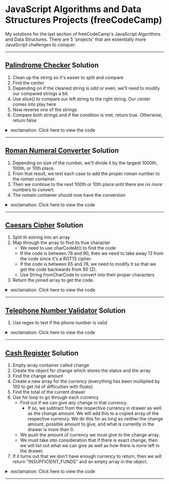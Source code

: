 # JavaScript Algorithms and Data Structures Projects (freeCodeCamp)
My solutions for the last section of freeCodeCamp's JavaScript Algorithms and Data Structures. There are 5 'projects' that are essentially more JavaScript challenges to conquer.  

***

## [Palindrome Checker](https://www.freecodecamp.org/learn/javascript-algorithms-and-data-structures/javascript-algorithms-and-data-structures-projects/palindrome-checker) Solution

1. Clean up the string so it's easier to split and compare
2. Find the center
3. Depending on if the cleaned string is odd or even,  we'll need to modify our compared strings a bit.
4. Use slice() to compare our left string to the right string. Our center comes into play here
5. Now reverse one of the strings 
6. Compare both strings and if the condition is met, return true. Otherwise, return false

<details>
  <summary>:exclamation: Click here to view the code </summary>

```js
function palindrome(str) {
  let re = /[A-Za-z0-9]+/g;
  let cleanStr = str.match(re).join("").toLowerCase();
  
  let center = Math.round(cleanStr.length / 2) - 1;
  let left = "";
  let right = "";

  if (cleanStr.length % 2 === 0) {
    left = cleanStr.slice(0, center + 1);
    right = cleanStr.slice(center + 1);
  } else {
    left = cleanStr.slice(0, center);
    right = cleanStr.slice(center + 1);
  }

  left = left.split("").reverse().join("");

  return left === right ? true : false;
}
```

</details>

***

## [Roman Numeral Converter](https://www.freecodecamp.org/learn/javascript-algorithms-and-data-structures/javascript-algorithms-and-data-structures-projects/roman-numeral-converter) Solution

1. Depending on size of the number, we'll divide it by the largest 1000th, 100th, or 10th place. 
2. From that result, we test each case to add the proper roman number to the *roman* container.
3. Then we continue to the next 100th or 10th place until there are no more numbers to convert.
4. The romain container should now have the conversion 

<details>
  <summary>:exclamation: Click here to view the code </summary>

```js
function convertToRoman(num) {
  let roman = '';
  let number = num;
  
  if (number >= 1000) {
    let thousand = Math.floor(number / 1000);
    switch (thousand) {
      case 1:
        roman += 'M';
        break;
      case 2:
        roman += 'MM';
        break;
      case 3:
        roman += 'MMM';
        break;
    }
    number -= (thousand * 1000);
  }

  if (number >= 100) {
    let hundred = Math.floor(number / 100);
    switch (hundred) {
      case 1: 
        roman += 'C';
        break;
      case 2:
        roman += 'CC';
        break;
      case 3: 
        roman += 'CCC';
        break;
      case 4:
        roman += 'CD';
        break;
      case 5:
        roman += 'D';
        break;
      case 6:
        roman += 'DC';
        break;
      case 7: 
        roman += 'DCC';
        break;
      case 8:
        roman += 'DCCC';
        break;
      case 9:
        roman += 'CM';
        break;
    }
    number -= (hundred * 100);
  }

  if (number >= 10) {
    let ten = Math.floor(number / 10);
    switch (ten) {
      case 1:
        roman += 'X';
        break;
      case 2:
        roman += 'XX';
        break;
      case 3:
        roman += 'XXX';
        break;
      case 4:
        roman += 'XL';
        break;
      case 5:
        roman += 'L';
        break;
      case 6:
        roman += 'LX';
        break;  
      case 7:
        roman += 'LXX';
        break;
      case 8:
        roman += 'LXXX';
        break;
      case 9:
        roman += 'XC';
        break;
    }
    number -= (ten * 10);
  }

  if (number < 10) {
    let one = number;
    switch (one) {
      case 1:
        roman += 'I';
        break;
      case 2:
        roman += 'II';
        break;
      case 3:
        roman += 'III';
        break;
      case 4:
        roman += 'IV';
        break;
      case 5:
        roman += 'V';
        break;
      case 6:
        roman += 'VI';
        break;  
      case 7:
        roman += 'VII';
        break;
      case 8:
        roman += 'VIII';
        break;
      case 9:
        roman += 'IX';
        break; 
    }
  }
  
  return roman;
 }
```

</details>

***

## [Caesars Cipher](https://www.freecodecamp.org/learn/javascript-algorithms-and-data-structures/javascript-algorithms-and-data-structures-projects/caesars-cipher) Solution

1. Split th estring into an array 
2. Map through the array to find its true character
    - We need to use charCodeAt() to find the code
    - If the code is between 78 and 90, then we need to take away 13 from the code since it's a ROT13 cipher.
    - If the code is between 65 and 78, we need to modify it so that we get the code backwards from 90 (Z). 
    - Use String.fromCharCode to convert into their proper characters
3. Return the joined array to get the code.

<details>
  <summary>:exclamation: Click here to view the code </summary>

```js
function rot13(str) { 
  let codedArray = str.split("").map(char => {
    let code = char.charCodeAt(0);
    if (code <= 90 && code >= 78) {
      return String.fromCharCode(code - 13);
    } else if (code < 78 && code >= 65) {
      return String.fromCharCode(91 - (13 - (code - 65))); 
    } else {
      return char;
    }
  }) 
  return codedArray.join("");
}
```

</details>

***

## [Telephone Number Validator](https://www.freecodecamp.org/learn/javascript-algorithms-and-data-structures/javascript-algorithms-and-data-structures-projects/telephone-number-validator) Solution

1. Use regex to test if the phone number is valid

<details>
  <summary>:exclamation: Click here to view the code </summary>

```js
function telephoneCheck(str) {
  let validPhone = /(?<!.)(1\s|1|)(\s|)(\(\d{3}\)|\d{3})(\s|-|)(\d{3})(\s|-|)(\d{4})(?!.)/;
  return validPhone.test(str);
}
```

</details>

***

## [Cash Register](https://www.freecodecamp.org/learn/javascript-algorithms-and-data-structures/javascript-algorithms-and-data-structures-projects/cash-register) Solution

1. Empty array container called change
2. Create the object for change which stores the status and the array
3. Find the change amount
4. Create a new array for the currency (everything has been multiplied by 100 to get rid of difficulties with floats)
5. Find the total of the current drawer
6. Use for loop to go through each currency
    - Find out if we can give any change in that currency.
        - If so, we subtract from the respective currency in drawer as well as the change amount. We will add this to a copied array of the respective currency. We do this for as long as neither the change amount, possible amount to give, and what is currently in the drawer is more than 0.
    - We push the amount of currency we must give to the change array.
    - We must take into consideration that if there is exact change, then we will list out what we can give as well as how there is none left in the drawer. 
7. If it turns out that we don't have enough currency to return, then we will return "INSUFFICIENT_FUNDS" and an empty array in the object.  

<details>
  <summary>:exclamation: Click here to view the code </summary>

```js
function checkCashRegister(price, cash, cid) {
  let change = [];
  let objChange = {status: "OPEN", change: change};
  
  let changeAmt = (cash * 100 - price * 100);
  let currency = [1, 5, 10, 25, 100, 500, 1000, 2000, 10000];
  let cidTotal = cid.reduce((sum, curr) => sum + curr[1], 0) * 100;

  for (let i = 8; i >= 0; i--) {
    let canGive = changeAmt / currency[i];
    let toGive = cid[i].slice(0);
    toGive[1] = 0;
    if (canGive > 1) {
      cid[i][1] *= 100;        
      while ((canGive >= 1 && changeAmt > 0) && cid[i][1] > 0) {
        cid[i][1] -= currency[i];
        toGive[1] += currency[i];
        changeAmt -= currency[i];        
        canGive--;
      }
      toGive[1] /= 100; 
      if (cidTotal > changeAmt) {
        if (objChange.status == "CLOSED") {
          change.unshift(toGive);
        } else {
        change.push(toGive);
        }
      } 
    }
    if (cidTotal == changeAmt) {
      objChange.status = "CLOSED";
      change.unshift(toGive);
    }
  }

  if (change.reduce((sum, curr) => sum + curr[1], 0) * 100 < changeAmt) {
    objChange.status = "INSUFFICIENT_FUNDS";
    objChange.change = [];
  }

  return objChange;
}
```

</details>

***